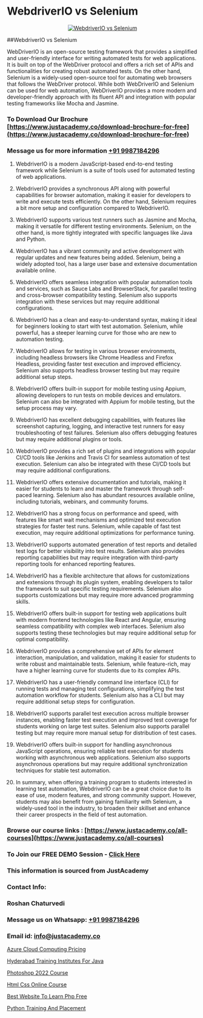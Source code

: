 # WebdriverIO vs Selenium

<p align="center">
  <a href="https://justacademy.co/course-detail/selenium-training">
    <img src="https://justacademy.co/storage2/course_image/1676637863_course_image.webp" alt="WebdriverIO vs Selenium">
  </a>
</p>
##WebdriverIO vs Selenium

WebDriverIO is an open-source testing framework that provides a simplified and user-friendly interface for writing automated tests for web applications. It is built on top of the WebDriver protocol and offers a rich set of APIs and functionalities for creating robust automated tests. On the other hand, Selenium is a widely-used open-source tool for automating web browsers that follows the WebDriver protocol. While both WebDriverIO and Selenium can be used for web automation, WebDriverIO provides a more modern and developer-friendly approach with its fluent API and integration with popular testing frameworks like Mocha and Jasmine.
### To Download Our Brochure [https://www.justacademy.co/download-brochure-for-free](https://www.justacademy.co/download-brochure-for-free)
### Message us for more information [+91 9987184296](https://api.whatsapp.com/send?phone=919987184296)
1) WebdriverIO is a modern JavaScript-based end-to-end testing framework while Selenium is a suite of tools used for automated testing of web applications.

2) WebdriverIO provides a synchronous API along with powerful capabilities for browser automation, making it easier for developers to write and execute tests efficiently. On the other hand, Selenium requires a bit more setup and configuration compared to WebdriverIO.

3) WebdriverIO supports various test runners such as Jasmine and Mocha, making it versatile for different testing environments. Selenium, on the other hand, is more tightly integrated with specific languages like Java and Python.

4) WebdriverIO has a vibrant community and active development with regular updates and new features being added. Selenium, being a widely adopted tool, has a large user base and extensive documentation available online.

5) WebdriverIO offers seamless integration with popular automation tools and services, such as Sauce Labs and BrowserStack, for parallel testing and cross-browser compatibility testing. Selenium also supports integration with these services but may require additional configurations.

6) WebdriverIO has a clean and easy-to-understand syntax, making it ideal for beginners looking to start with test automation. Selenium, while powerful, has a steeper learning curve for those who are new to automation testing.

7) WebdriverIO allows for testing in various browser environments, including headless browsers like Chrome Headless and Firefox Headless, providing faster test execution and improved efficiency. Selenium also supports headless browser testing but may require additional setup steps.

8) WebdriverIO offers built-in support for mobile testing using Appium, allowing developers to run tests on mobile devices and emulators. Selenium can also be integrated with Appium for mobile testing, but the setup process may vary.

9) WebdriverIO has excellent debugging capabilities, with features like screenshot capturing, logging, and interactive test runners for easy troubleshooting of test failures. Selenium also offers debugging features but may require additional plugins or tools.

10) WebdriverIO provides a rich set of plugins and integrations with popular CI/CD tools like Jenkins and Travis CI for seamless automation of test execution. Selenium can also be integrated with these CI/CD tools but may require additional configurations.

11) WebdriverIO offers extensive documentation and tutorials, making it easier for students to learn and master the framework through self-paced learning. Selenium also has abundant resources available online, including tutorials, webinars, and community forums.

12) WebdriverIO has a strong focus on performance and speed, with features like smart wait mechanisms and optimized test execution strategies for faster test runs. Selenium, while capable of fast test execution, may require additional optimizations for performance tuning.

13) WebdriverIO supports automated generation of test reports and detailed test logs for better visibility into test results. Selenium also provides reporting capabilities but may require integration with third-party reporting tools for enhanced reporting features.

14) WebdriverIO has a flexible architecture that allows for customizations and extensions through its plugin system, enabling developers to tailor the framework to suit specific testing requirements. Selenium also supports customizations but may require more advanced programming skills.

15) WebdriverIO offers built-in support for testing web applications built with modern frontend technologies like React and Angular, ensuring seamless compatibility with complex web interfaces. Selenium also supports testing these technologies but may require additional setup for optimal compatibility.

16) WebdriverIO provides a comprehensive set of APIs for element interaction, manipulation, and validation, making it easier for students to write robust and maintainable tests. Selenium, while feature-rich, may have a higher learning curve for students due to its complex APIs.

17) WebdriverIO has a user-friendly command line interface (CLI) for running tests and managing test configurations, simplifying the test automation workflow for students. Selenium also has a CLI but may require additional setup steps for configuration.

18) WebdriverIO supports parallel test execution across multiple browser instances, enabling faster test execution and improved test coverage for students working on large test suites. Selenium also supports parallel testing but may require more manual setup for distribution of test cases.

19) WebdriverIO offers built-in support for handling asynchronous JavaScript operations, ensuring reliable test execution for students working with asynchronous web applications. Selenium also supports asynchronous operations but may require additional synchronization techniques for stable test automation.

20) In summary, when offering a training program to students interested in learning test automation, WebdriverIO can be a great choice due to its ease of use, modern features, and strong community support. However, students may also benefit from gaining familiarity with Selenium, a widely-used tool in the industry, to broaden their skillset and enhance their career prospects in the field of test automation.

### Browse our course links : [https://www.justacademy.co/all-courses](https://www.justacademy.co/all-courses) 
### To Join our FREE DEMO Session - [Click Here](https://www.justacademy.co/register-for-course-demo)


### This information is sourced from JustAcademy
### Contact Info:
### Roshan Chaturvedi
### Message us on Whatsapp: [+91 9987184296](https://api.whatsapp.com/send?phone=919987184296)
### Email id: [info@justacademy.co](mailto:info@justacademy.co)
                
[Azure Cloud Computing Pricing](https://www.linkedin.com/pulse/azure-cloud-computing-pricing-justacademy-berlin-fpdee?trackingId=pgUUSRR0GJDtac3xQ0DC5g%3D%3D&lipi=urn%3Ali%3Apage%3Ad_flagship3_company_admin%3BeekbxeIqSPGuF7pqzpj95g%3D%3D)

[Hyderabad Training Institutes For Java](https://www.linkedin.com/pulse/hyderabad-training-institutes-java-justacademy-cupertino-wi9he?trackingId=KlQiFbUZ8xrKAGEDJ7hEaw%3D%3D&lipi=urn%3Ali%3Apage%3Ad_flagship3_company_admin%3BDG20AQYaSWe2d50JwV39vA%3D%3D)

[Photoshop 2022 Course](https://medium.com/@prempja40/photoshop-2022-course-aa56b1b01cc0)

[Html Css Online Course](https://medium.com/@kamblerajas684/html-css-online-course-cfc53dc17150)

[Best Website To Learn Php Free](https://justacademyin.github.io/justacademy/best-website-to-learn-php-free)

[Python Training And Placement](https://justacademyin.github.io/justacademy/python-training-and-placement)

